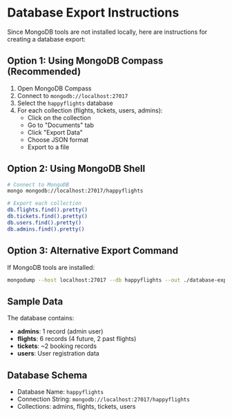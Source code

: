 # Database Export Instructions

Since MongoDB tools are not installed locally, here are instructions for creating a database export:

## Option 1: Using MongoDB Compass (Recommended)
1. Open MongoDB Compass
2. Connect to `mongodb://localhost:27017`
3. Select the `happyflights` database
4. For each collection (flights, tickets, users, admins):
   - Click on the collection
   - Go to "Documents" tab
   - Click "Export Data" 
   - Choose JSON format
   - Export to a file

## Option 2: Using MongoDB Shell
```bash
# Connect to MongoDB
mongo mongodb://localhost:27017/happyflights

# Export each collection
db.flights.find().pretty()
db.tickets.find().pretty()
db.users.find().pretty()
db.admins.find().pretty()
```

## Option 3: Alternative Export Command
If MongoDB tools are installed:
```bash
mongodump --host localhost:27017 --db happyflights --out ./database-export
```

## Sample Data
The database contains:
- **admins**: 1 record (admin user)
- **flights**: 6 records (4 future, 2 past flights)
- **tickets**: ~2 booking records
- **users**: User registration data

## Database Schema
- Database Name: `happyflights`
- Connection String: `mongodb://localhost:27017/happyflights`
- Collections: admins, flights, tickets, users 